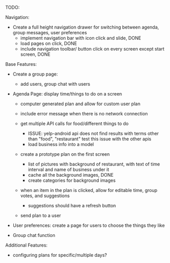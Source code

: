 TODO:

Navigation:
- Create a full height navigation drawer for switching between agenda, group messages, user preferences
    - implement navigation bar with icon click and slide, DONE
    - load pages on click, DONE
    - include navigation toolbar/ button click on every screen except start screen, DONE

Base Features:
- Create a group page:
    - add users, group chat with users

- Agenda Page: display time/things to do on a screen

    - computer generated plan and allow for custom user plan
    - include error message when there is no network connection

    - get multiple API calls for food/different things to do
        - ISSUE: yelp-android api does not find results with terms other than "food", "restaurant"
            test this issue with the other apis
        - load business info into a model

    - create a prototype plan on the first screen
        - list of pictures with background of restaurant, with text of time interval
            and name of business under it
        - cache all the background images, DONE
        - create categories for background images


    - when an item in the plan is clicked, allow for editable time, group votes, and suggestions
        - suggestions should have a refresh button
    - send plan to a user

- User preferences: create a page for users to choose the things they like
- Group chat function

Additional Features:
- configuring plans for specific/multiple days?
